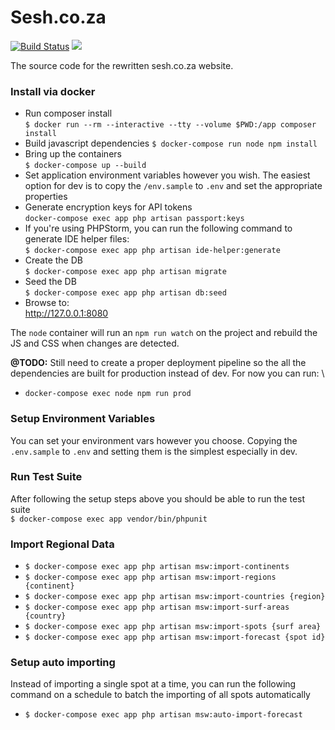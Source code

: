# Sesh.co.za

[![Build Status](https://travis-ci.org/shauno/sesh.svg?branch=master)](https://travis-ci.org/shauno/sesh)
![](https://github.com/shauno/sesh/workflows/.github/workflows/phpstan.yml/badge.svg)

The source code for the rewritten sesh.co.za website.

### Install via docker

- Run composer install \
  `$ docker run --rm --interactive --tty --volume $PWD:/app composer install`
- Build javascript dependencies
  `$ docker-compose run node npm install`
- Bring up the containers\
  `$ docker-compose up --build`
- Set application environment variables however you wish. The easiest option for
dev is to copy the `/env.sample` to `.env` and set the appropriate properties
- Generate encryption keys for API tokens \
  `docker-compose exec app php artisan passport:keys`
- If you're using PHPStorm, you can run the following command to generate IDE
helper files: \
  `$ docker-compose exec app php artisan ide-helper:generate` 
- Create the DB \
  `$ docker-compose exec app php artisan migrate`
- Seed the DB \
  `$ docker-compose exec app php artisan db:seed`
- Browse to: \
  http://127.0.0.1:8080

The `node` container will run an `npm run watch` on the project and rebuild the
JS and CSS when changes are detected.

**@TODO:** Still need to create a proper deployment pipeline so the all the
dependencies are built for production instead of dev. For now you can run: \
- `docker-compose exec node npm run prod`

### Setup Environment Variables

You can set your environment vars however you choose. Copying the `.env.sample`
to `.env` and setting them is the simplest especially in dev.

### Run Test Suite
After following the setup steps above you should be able to run the test
suite \
`$ docker-compose exec app vendor/bin/phpunit`

### Import Regional Data

- `$ docker-compose exec app php artisan msw:import-continents`
- `$ docker-compose exec app php artisan msw:import-regions {continent}`
- `$ docker-compose exec app php artisan msw:import-countries {region}`
- `$ docker-compose exec app php artisan msw:import-surf-areas {country}`
- `$ docker-compose exec app php artisan msw:import-spots {surf area}`
- `$ docker-compose exec app php artisan msw:import-forecast {spot id}`

### Setup auto importing

Instead of importing a single spot at a time, you can run the following command 
on a schedule to batch the importing of all spots automatically

- `$ docker-compose exec app php artisan msw:auto-import-forecast`